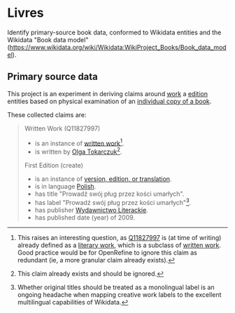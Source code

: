 # Livres
Identify primary-source book data, conformed to Wikidata entities and the Wikidata "Book data model" (https://www.wikidata.org/wiki/Wikidata:WikiProject_Books/Book_data_model).

## Primary source data

This project is an experiment in deriving claims around [work](https://www.wikidata.org/wiki/Q47461344) a [edition](https://www.wikidata.org/wiki/Q3331189) entities based on physical examination of an [individual copy of a book](https://www.wikidata.org/wiki/Q53731850). 

These collected claims are:

> Written Work (Q11827997)
> - is an instance of [written work](https://www.wikidata.org/wiki/Q47461344)[^1].
> - is written by [Olga Tokarczuk](https://www.wikidata.org/wiki/Q254032)[^2].
>
> First Edition (create)
> - is an instance of [version, edition, or translation](https://www.wikidata.org/wiki/Q3331189).
> - is in language [Polish](https://www.wikidata.org/wiki/Q809).
> - has title "Prowadź swój pług przez kości umarłych".
> - has label "Prowadź swój pług przez kości umarłych"[^3].
> - has publisher [Wydawnictwo Literackie](https://www.wikidata.org/wiki/Q3570203).
> - has published date (year) of 2009.

[^1]: This raises an interesting question, as [Q11827997](https://www.wikidata.org/wiki/Q11827997) is (at time of writing) already defined as a [literary work](https://www.wikidata.org/wiki/Q7725634), which is a subclass of [written work](https://www.wikidata.org/wiki/Q47461344). Good practice would be for OpenRefine to ignore this claim as redundant (ie, a more granular claim already exists).
[^2]: This claim already exists and should be ignored.
[^3]: Whether original titles should be treated as a monolingual label is an ongoing headache when mapping creative work labels to the excellent multilingual capabilities of Wikidata. 